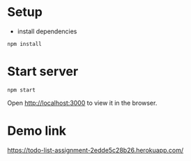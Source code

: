 # Setup
 * install dependencies
```shell
npm install
```


# Start server
```shell
npm start
```

Open [http://localhost:3000](http://localhost:3000) to view it in the browser.



# Demo link
https://todo-list-assignment-2edde5c28b26.herokuapp.com/
